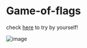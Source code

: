 # Game-of-flags
check [here](http://www.gameofflags.com/) to try by yourself! 

![image](https://github.com/Sublunarwind/Game/of/lags/raw/master/screen1.png)
